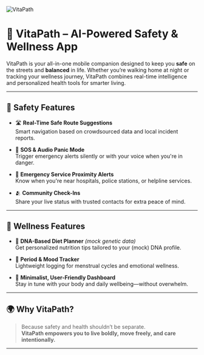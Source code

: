 ![VitaPath](https://github.com/user-attachments/assets/d4d85cc7-e93e-4b88-8c37-e75b14c90975)
# 🌟 VitaPath – AI-Powered Safety & Wellness App

VitaPath is your all-in-one mobile companion designed to keep you **safe** on the streets and **balanced** in life. Whether you’re walking home at night or tracking your wellness journey, VitaPath combines real-time intelligence and personalized health tools for smarter living.

---

## 🚨 Safety Features

- 🛣️ **Real-Time Safe Route Suggestions**  
  Smart navigation based on crowdsourced data and local incident reports.

- 🚨 **SOS & Audio Panic Mode**  
  Trigger emergency alerts silently or with your voice when you're in danger.

- 🧭 **Emergency Service Proximity Alerts**  
  Know when you're near hospitals, police stations, or helpline services.

- 🫂 **Community Check-Ins**  
  Share your live status with trusted contacts for extra peace of mind.

---

## 💖 Wellness Features

- 🧬 **DNA-Based Diet Planner** *(mock genetic data)*  
  Get personalized nutrition tips tailored to your (mock) DNA profile.

- 📅 **Period & Mood Tracker**  
  Lightweight logging for menstrual cycles and emotional wellness.

- 🌈 **Minimalist, User-Friendly Dashboard**  
  Stay in tune with your body and daily wellbeing—without overwhelm.

---

## 🌍 Why VitaPath?

> Because safety and health shouldn’t be separate.  
> **VitaPath empowers you to live boldly, move freely, and care intentionally.**

---

